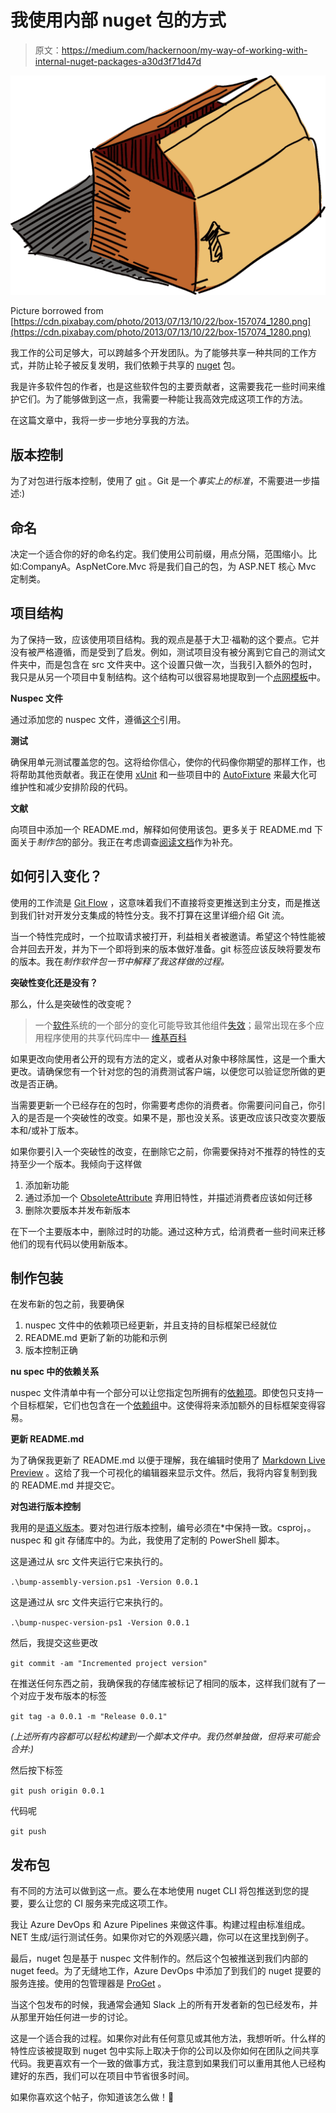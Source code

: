 # 我使用内部 nuget 包的方式

> 原文：<https://medium.com/hackernoon/my-way-of-working-with-internal-nuget-packages-a30d3f71d47d>

![](img/180fd3be6996b18b665d001b9070f96d.png)

Picture borrowed from [https://cdn.pixabay.com/photo/2013/07/13/10/22/box-157074_1280.png](https://cdn.pixabay.com/photo/2013/07/13/10/22/box-157074_1280.png)

我工作的公司足够大，可以跨越多个开发团队。为了能够共享一种共同的工作方式，并防止轮子被反复发明，我们依赖于共享的 [nuget](https://docs.microsoft.com/en-us/nuget/what-is-nuget) 包。

我是许多软件包的作者，也是这些软件包的主要贡献者，这需要我花一些时间来维护它们。为了能够做到这一点，我需要一种能让我高效完成这项工作的方法。

在这篇文章中，我将一步一步地分享我的方法。

## 版本控制

为了对包进行版本控制，使用了 [git](https://git-scm.com/) 。Git 是一个*事实上的标准*，不需要进一步描述:)

## 命名

决定一个适合你的好的命名约定。我们使用公司前缀，用点分隔，范围缩小。比如:CompanyA。AspNetCore.Mvc 将是我们自己的包，为 ASP.NET 核心 Mvc 定制类。

## 项目结构

为了保持一致，应该使用项目结构。我的观点是基于大卫·福勒的这个要点。它并没有被严格遵循，而是受到了启发。例如，测试项目没有被分离到它自己的测试文件夹中，而是包含在 src 文件夹中。这个设置只做一次，当我引入额外的包时，我只是从另一个项目中复制结构。这个结构可以很容易地提取到一个[点网模板](https://docs.microsoft.com/en-us/dotnet/core/tools/custom-templates)中。

**Nuspec 文件**

通过添加您的 nuspec 文件，遵循[这个](https://docs.microsoft.com/en-us/nuget/reference/nuspec)引用。

**测试**

确保用单元测试覆盖您的包。这将给你信心，使你的代码像你期望的那样工作，也将帮助其他贡献者。我正在使用 [xUnit](https://xunit.github.io/) 和一些项目中的 [AutoFixture](https://github.com/AutoFixture/AutoFixture) 来最大化可维护性和减少安排阶段的代码。

**文献**

向项目中添加一个 README.md，解释如何使用该包。更多关于 README.md 下面关于*制作包*的部分。我正在考虑调查[阅读文档](https://readthedocs.org/)作为补充。

## 如何引入变化？

使用的工作流是 [Git Flow](https://nvie.com/posts/a-successful-git-branching-model/) ，这意味着我们不直接将变更推送到主分支，而是推送到我们针对开发分支集成的特性分支。我不打算在这里详细介绍 Git 流。

当一个特性完成时，一个拉取请求被打开，利益相关者被邀请。希望这个特性能被合并回去开发，并为下一个即将到来的版本做好准备。git 标签应该反映将要发布的版本。我在*制作软件包一节中解释了我这样做的过程。*

**突破性变化还是没有？**

那么，什么是突破性的改变呢？

> 一个[软件](https://en.wiktionary.org/wiki/software)系统的一个部分的变化可能导致其他组件[失效](https://en.wiktionary.org/wiki/fail)；最常出现在多个应用程序使用的共享代码库中— [维基百科](https://en.wiktionary.org/wiki/breaking_change)

如果更改向使用者公开的现有方法的定义，或者从对象中移除属性，这是一个重大更改。请确保您有一个针对您的包的消费测试客户端，以便您可以验证您所做的更改是否正确。

当需要更新一个已经存在的包时，你需要考虑你的消费者。你需要问问自己，你引入的是否是一个突破性的改变。如果不是，那也没关系。该更改应该只改变次要版本和/或补丁版本。

如果你要引入一个突破性的改变，在删除它之前，你需要保持对不推荐的特性的支持至少一个版本。我倾向于这样做

1.  添加新功能
2.  通过添加一个 [ObsoleteAttribute](https://docs.microsoft.com/en-us/dotnet/api/system.obsoleteattribute.message?view=netcore-2.1) 弃用旧特性，并描述消费者应该如何迁移
3.  删除次要版本并发布新版本

在下一个主要版本中，删除过时的功能。通过这种方式，给消费者一些时间来迁移他们的现有代码以使用新版本。

## 制作包装

在发布新的包之前，我要确保

1.  nuspec 文件中的依赖项已经更新，并且支持的目标框架已经就位
2.  README.md 更新了新的功能和示例
3.  版本控制正确

**nu spec 中的依赖关系**

nuspec 文件清单中有一个部分可以让您指定包所拥有的[依赖项](https://docs.microsoft.com/en-us/nuget/reference/nuspec#dependencies)。即使包只支持一个目标框架，它们也包含在一个[依赖组](https://docs.microsoft.com/en-us/nuget/reference/nuspec#dependency-groups)中。这使得将来添加额外的目标框架变得容易。

**更新 README.md**

为了确保我更新了 README.md 以便于理解，我在编辑时使用了 [Markdown Live Preview](https://markdownlivepreview.com/) 。这给了我一个可视化的编辑器来显示文件。然后，我将内容复制到我的 README.md 并提交它。

**对包进行版本控制**

我用的是[语义版本](https://semver.org/)。要对包进行版本控制，编号必须在*中保持一致。csproj，。nuspec 和 git 存储库中的。为此，我使用了定制的 PowerShell 脚本。

这是通过从 src 文件夹运行它来执行的。

`.\bump-assembly-version.ps1 -Version 0.0.1`

这是通过从 src 文件夹运行它来执行的。

`.\bump-nuspec-version-ps1 -Version 0.0.1`

然后，我提交这些更改

`git commit -am "Incremented project version"`

在推送任何东西之前，我确保我的存储库被标记了相同的版本，这样我们就有了一个对应于发布版本的标签

`git tag -a 0.0.1 -m "Release 0.0.1"`

*(上述所有内容都可以轻松构建到一个脚本文件中。我仍然单独做，但将来可能会合并:)*

然后按下标签

`git push origin 0.0.1`

代码呢

`git push`

## 发布包

有不同的方法可以做到这一点。要么在本地使用 nuget CLI 将包推送到您的提要，要么让您的 CI 服务来完成这项工作。

我让 Azure DevOps 和 Azure Pipelines 来做这件事。构建过程由标准组成。NET 生成/运行测试任务。如果你对它的外观感兴趣，你可以在这里找到例子。

最后，nuget 包是基于 nuspec 文件制作的。然后这个包被推送到我们内部的 nuget feed。为了无缝地工作，Azure DevOps 中添加了到我们的 nuget 提要的服务连接。使用的包管理器是 [ProGet](https://inedo.com/proget) 。

当这个包发布的时候，我通常会通知 Slack 上的所有开发者新的包已经发布，并从那里开始任何进一步的讨论。

这是一个适合我的过程。如果你对此有任何意见或其他方法，我想听听。什么样的特性应该被提取到 nuget 包中实际上取决于你的公司以及你如何在团队之间共享代码。我更喜欢有一个一致的做事方式，我注意到如果我们可以重用其他人已经构建好的东西，我们可以在项目中节省很多时间。

如果你喜欢这个帖子，你知道该怎么做！👏